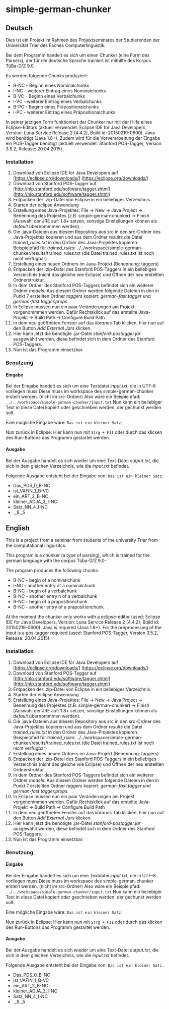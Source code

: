 # simple-german-chunker
## Deutsch

Dies ist ein Projekt im Rahmen des Projektseminares der Studierenden der Universität Trier des Faches Computerlinguistik.

Bei dem Programm handelt es sich um einen Chunker (eine Form des Parsers), der für die deutsche Sprache trainiert ist mithilfe des Korpus TüBa-D/Z 9.0.

Es werden folgende Chunks produziert: 
* B-NC  - Beginn eines Nominalchunks
* I-NC  - weiterer Eintrag eines Nominalchunks
* B-VC  - Beginn eines Verbalchunks
* I-VC  - weiterer Eintrag eines Verbalchunks
* B-PC  - Beginn eines Präpositionalchunks
* I-PC  - weiterer Eintrag eines Präpositionalchunks

In seiner jetzigen Form funktioniert der Chunker nur mit der Hilfe eines Eclipse-Editors (aktuell verwendet: Eclipse IDE for Java Developers, Version: Luna Service Release 2 (4.4.2), Build id: 20150219-0600). Java wird benötigt (Java 1.8+).
Zudem wird für die Vorverarbeitung der Eingabe ein POS-Tagger benötigt (aktuell verwendet: Stanford POS-Tagger, Version 3.5.2, Release: 20.04.2015) 

### Installation

1. Download von Eclipse IDE for Java Developers auf [https://eclipse.org/downloads/] (https://eclipse.org/downloads/)
2. Download von Stanford POS-Tagger auf [http://nlp.stanford.edu/software/tagger.shtml] (http://nlp.stanford.edu/software/tagger.shtml)
3. Entpacken der .zip-Datei von Eclipse in ein beliebiges Verzeichnis.
4. Starten der eclipse Anwendung
5. Erstellung eines Java-Projektes: File -> New -> Java Project -> Benennung des Projektes (z.B. simple-german-chunker) -> Finish (Auswahl der JRE auf: 1.8+ setzen, sonstige Einstellungen können als *default* übernommmen werden). .
6. Die .java-Dateien aus diesem Repository aus src in den src-Ordner des Java-Projektes kopieren und aus dem Ordner *results* die Datei *trained_rules.txt* in den Ordner des Java-Projektes kopieren. Beispielpfad für *trained_rules*: ../../workspace/simple-german-chunker/results/trained_rules.txt (die Datei trained_rules.txt ist noch nicht verfügbar)
7. Erstellung eines neuen Ordners im Java-Projekt (Benennung: taggers)
8. Entpacken der .zip-Datei des Stanford POS-Taggers in ein beliebiges Verzeichnis (nicht das gleiche wie Eclipse) und Öffnen der neu erstellten Ordnerstruktur.
9. In dem Ordner des Stanford POS-Taggers befindet sich ein weiterer Ordner *models*. Aus diesem Ordner werden folgende Dateien in den in Punkt 7 erstellten Ordner *taggers* kopiert: *german-fast.tagger* und *german-fast.tagger.props*. 
10. In Eclipse müssen nun ein paar Veränderungen am Projekt vorgenommmen werden. Dafür Rechtsklick auf das erstellte Java-Projekt -> Build Path -> Configure Build Path
11. In dem neu geöffneten Fenster auf das *libraries* Tab klicken, hier nun auf den Button *Add External Jars* klicken.
12. Hier kann jetzt die benötigte .jar-Datei *stanford-postagger.jar* ausgewählt werden, diese befindet sich in dem Ordner des Stanford POS-Taggers. 
13. Nun ist das Programm einsetzbar. 

### Benutzung
#### Eingabe

Bei der Eingabe handelt es sich um eine Textdatei *input.txt*, die in UTF-8 vorliegen muss
Diese muss im workspace des simple-german-chunker erstellt werden. (nicht im src-Ordner)
Also wäre ein Beispielpfad: `../../workspace/simple-german-chunker/input.txt`
Nun kann ein beliebiger Text in diese Datei kopiert oder geschrieben werden, der gechunkt werden soll.

Eine mögliche Eingabe wäre: `Das ist ein kleiner Satz.`

Nun zurück in Eclipse: Hier kann nun mit `Strg + F11` oder durch das klicken des Run-Buttons das Programm gestartet werden.

#### Ausgabe

Bei der Ausgabe handelt es sich wieder um eine Text-Datei *output.txt*, die sich in dem gleichen Verzeichnis, wie die *input.txt* befindet.

Folgende Ausgabe entsteht bei der Eingabe von: `Das ist ein kleiner Satz.`

* Das_PDS_0_B-NC
* ist_VAFIN_1_B-VC
* ein_ART_2_B-NC
* kleiner_ADJA_3_I-NC
* Satz_NN_4_I-NC
* ._$._5


## English

This is a project from a seminar from students of the university Trier from the computational linguisitcs.

This program is a chunker (a type of parsing), which is trained for the german language with the corpus Tüba-D/Z 9.0-

The program produces the following chunks:
* B-NC  - begin of a nominalchunk
* I-NC  - another entry of a nominalchunk
* B-NC  - begin of a verbalchunk
* B-NC  - another entry n of a verbalchunk
* B-NC  - begin of a prapositionchunk
* B-NC  - another entry  of a prapositionchunk

At the moment the chunker only works with a eclipse-editor (used: Eclipse IDE for Java Developers, Version: Luna Service Release 2 (4.4.2), Build id: 20150219-0600). Java is required (Java 1.8+).
For the preprocessing of the input is a pos-tagger required (used: Stanford POS-Tagger, Version 3.5.2, Release: 20.04.2015) 

### Installation

1. Download von Eclipse IDE for Java Developers auf [https://eclipse.org/downloads/] (https://eclipse.org/downloads/)
2. Download von Stanford POS-Tagger auf [http://nlp.stanford.edu/software/tagger.shtml] (http://nlp.stanford.edu/software/tagger.shtml)
3. Entpacken der .zip-Datei von Eclipse in ein beliebiges Verzeichnis.
4. Starten der eclipse Anwendung
5. Erstellung eines Java-Projektes: File -> New -> Java Project -> Benennung des Projektes (z.B. simple-german-chunker) -> Finish (Auswahl der JRE auf: 1.8+ setzen, sonstige Einstellungen können als *default* übernommmen werden). .
6. Die .java-Dateien aus diesem Repository aus src in den src-Ordner des Java-Projektes kopieren und aus dem Ordner *results* die Datei *trained_rules.txt* in den Ordner des Java-Projektes kopieren. Beispielpfad für *trained_rules*: ../../workspace/simple-german-chunker/results/trained_rules.txt (die Datei trained_rules.txt ist noch nicht verfügbar)
7. Erstellung eines neuen Ordners im Java-Projekt (Benennung: taggers)
8. Entpacken der .zip-Datei des Stanford POS-Taggers in ein beliebiges Verzeichnis (nicht das gleiche wie Eclipse) und Öffnen der neu erstellten Ordnerstruktur.
9. In dem Ordner des Stanford POS-Taggers befindet sich ein weiterer Ordner *models*. Aus diesem Ordner werden folgende Dateien in den in Punkt 7 erstellten Ordner *taggers* kopiert: *german-fast.tagger* und *german-fast.tagger.props*. 
10. In Eclipse müssen nun ein paar Veränderungen am Projekt vorgenommmen werden. Dafür Rechtsklick auf das erstellte Java-Projekt -> Build Path -> Configure Build Path
11. In dem neu geöffneten Fenster auf das *libraries* Tab klicken, hier nun auf den Button *Add External Jars* klicken.
12. Hier kann jetzt die benötigte .jar-Datei *stanford-postagger.jar* ausgewählt werden, diese befindet sich in dem Ordner des Stanford POS-Taggers. 
13. Nun ist das Programm einsetzbar. 

### Benutzung
#### Eingabe

Bei der Eingabe handelt es sich um eine Textdatei *input.txt*, die in UTF-8 vorliegen muss
Diese muss im workspace des simple-german-chunker erstellt werden. (nicht im src-Ordner)
Also wäre ein Beispielpfad: `../../workspace/simple-german-chunker/input.txt`
Nun kann ein beliebiger Text in diese Datei kopiert oder geschrieben werden, der gechunkt werden soll.

Eine mögliche Eingabe wäre: `Das ist ein kleiner Satz.`

Nun zurück in Eclipse: Hier kann nun mit `Strg + F11` oder durch das klicken des Run-Buttons das Programm gestartet werden.

#### Ausgabe

Bei der Ausgabe handelt es sich wieder um eine Text-Datei *output.txt*, die sich in dem gleichen Verzeichnis, wie die *input.txt* befindet.

Folgende Ausgabe entsteht bei der Eingabe von: `Das ist ein kleiner Satz.`

* Das_PDS_0_B-NC
* ist_VAFIN_1_B-VC
* ein_ART_2_B-NC
* kleiner_ADJA_3_I-NC
* Satz_NN_4_I-NC
* ._$._5